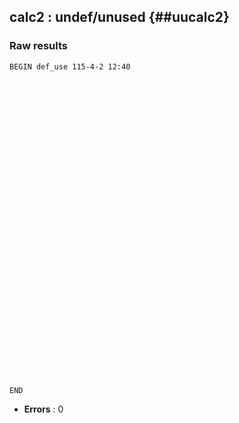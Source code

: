 ## calc2 : undef/unused {##uucalc2}
### Raw results


~~~
BEGIN def_use 115-4-2 12:40




































END
~~~

* **Errors** : 0

